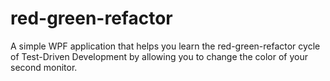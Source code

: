 red-green-refactor
==================

A simple WPF application that helps you learn the red-green-refactor cycle of Test-Driven Development by allowing you to change the color of your second monitor.
